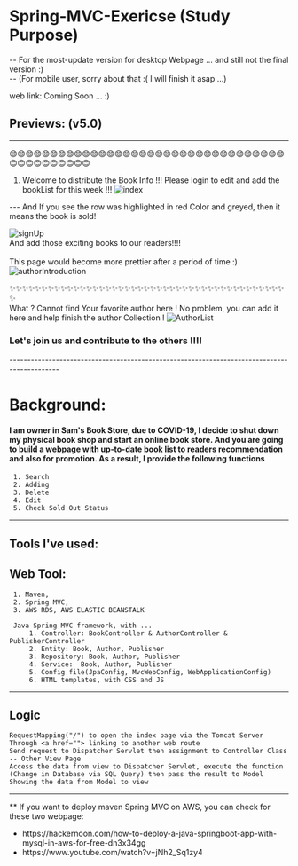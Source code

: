 # Spring-MVC-Exericse  (Study Purpose)
-- For the most-update version for desktop Webpage ... and still not the final version :)  
-- (For mobile user, sorry about that :(   I will finish it asap ...)
     
web link: Coming Soon ... :)       

## Previews: (v5.0)
--------------------------------------------------------------------------------------------

😊😊😊😊😊😊😊😊😊😊😊😊😊😊😊😊😊😊😊😊😊😊😊😊😊😊😊😊😊😊😊😊😊😊😊😊😊😊😊😊😊😊😊😊

1. Welcome to distribute the Book Info !!! Please login to edit and add the bookList for this week !!! 
![index](https://user-images.githubusercontent.com/79691025/155766179-cdf7d7f5-01ba-4a29-a2c2-8bcc105151c2.JPG)


--- And If you see the row was highlighted in red Color and greyed, then it means the book is sold! 
<br>

![signUp](https://user-images.githubusercontent.com/79691025/155766348-ea7a3e76-8ed2-46b9-a138-864eac40ff5a.JPG)
<br>
And add those exciting books to our readers!!!!
<br><br>
This page would become more prettier after a period of time :)
![authorIntroduction](https://user-images.githubusercontent.com/79691025/155766445-9a65cb26-b412-4fdf-a818-4f853ca0180f.JPG)


✨✨✨✨✨✨✨✨✨✨✨✨✨✨✨✨✨✨✨✨✨✨✨✨✨✨✨✨✨✨✨✨✨✨✨✨✨✨✨✨✨✨✨✨<br>
What ? Cannot find Your favorite author here ! No problem, you can add it here and help finish the author Collection !
![AuthorList](https://user-images.githubusercontent.com/79691025/155766519-11446794-9083-4fe0-bd0d-4de2a2cf6dfe.JPG)

<h3>Let's join us and contribute to the others !!!!</h3>
--------------------------------------------------------------------------------------------

# Background:

#### I am owner in Sam's Book Store, due to COVID-19, I decide to shut down my physical book shop and start an online book store. And you are going to build a webpage with up-to-date book list to readers recommendation and also for promotion. As a result, I provide the following functions
     1. Search
     2. Adding 
     3. Delete
     4. Edit
     5. Check Sold Out Status
     
---------------------------------------------------------------------------------------------
## Tools I've used:

## Web Tool: 
     1. Maven, 
     2. Spring MVC, 
     3. AWS RDS, AWS ELASTIC BEANSTALK

     Java Spring MVC framework, with ...
         1. Controller: BookController & AuthorController & PublisherController
         2. Entity: Book, Author, Publisher
         3. Repository: Book, Author, Publisher
         4. Service:  Book, Author, Publisher
         5. Config file(JpaConfig, MvcWebConfig, WebApplicationConfig)
         6. HTML templates, with CSS and JS 
   
-------------------------------------------------------------------------------------------

## Logic

    RequestMapping("/") to open the index page via the Tomcat Server
    Through <a href=""> linking to another web route 
    Send request to Dispatcher Servlet then assignment to Controller Class -- Other View Page
    Access the data from view to Dispatcher Servlet, execute the function (Change in Database via SQL Query) then pass the result to Model
    Showing the data from Model to view

-------------------------------------------------------------------------------------------

** If you want to deploy maven Spring MVC on AWS, you can check for these two webpage:
   <ul>
     <li> https://hackernoon.com/how-to-deploy-a-java-springboot-app-with-mysql-in-aws-for-free-dn3x34gg </li>
     <li> https://www.youtube.com/watch?v=jNh2_Sq1zy4 </li> 
   </ul>
